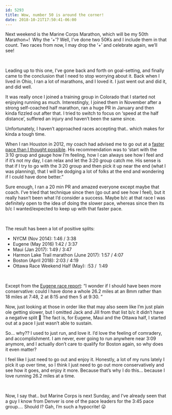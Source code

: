 ```yaml
---
id: 5293
title: Wow, number 50 is around the corner!
date: 2018-10-21T17:50:41-06:00
---
```

Next weekend is the Marine Corps Marathon, which will be my 50th Marathon+!  Why the &#8216;+&#8217;? Well, I&#8217;ve done two 50Ks and I include them in that count. Two races from now, I may drop the &#8216;+&#8217; and celebrate again, we&#8217;ll see!

&nbsp;

Leading up to this one, I&#8217;ve gone back and forth on goal-setting, and finally came to the conclusion that I need to stop worrying about it. Back when I lived in Ohio, I ran a lot of marathons, and I loved it. I just went out and did it, and did well.

It was really once I joined a training group in Colorado that I started not enjoying running as much. Interestingly, I joined them in November after a strong self-coached half marathon, ran a huge PR in January and then kinda fizzled out after that. I tried to switch to focus on &#8216;speed at the half distance&#8217;, suffered an injury and haven&#8217;t been the same since.

Unfortunately, I haven&#8217;t approached races accepting that.. which makes for kinda a tough time.

When I ran Houston in 2012, my coach had advised me to go out at a [faster pace than I thought possible](/gothedistance/houston-marathon-plan/). His recommendation was to &#8216;start with the 3:10 group and gauge how I’m feeling, how I can always see how I feel and if it’s not my day, I can relax and let the 3:20 group catch me. His sense is that if I try to go with the 3:20 group and then pick it up near the end (what I was planning), that I will be dodging a lot of folks at the end and wondering if I could have done better.&#8221;

Sure enough, I ran a 20 min PR and amazed everyone except maybe that coach. I&#8217;ve tried that technique since then (go out and see how I feel), but it really hasn&#8217;t been what I&#8217;d consider a success. Maybe b/c at that race I was definitely open to the idea of doing the slower pace, whereas since then its b/c I wanted/expected to keep up with that faster pace.

&nbsp;

The result has been a lot of positive splits:

  * NYCM (Nov 2014): 1:46 / 3:38
  * Eugene (May 2016) 1:42 / 3:37
  * Maui (Jan 2017): 1:49 / 3:47
  * Harmon Lake Trail marathon (June 2017): 1:57 / 4:07
  * Boston (April 2018): 2:03 / 4:19
  * Ottawa Race Weekend Half (May): :53 /  1:49

&nbsp;

Except from the [Eugene race report](/gothedistance/eugene-marathon-race-report/): &#8220;I wonder if I should have been more conservative: could I have done a whole 26.2 miles at an 8mm rather than 18 miles at 7:48, 2 at 8:15 and then 5 at 9:30. &#8221;

Now, just looking at those in order like that may also seem like I&#8217;m just plain ole getting slower, but I omitted Jack and Jill from that list b/c it didn&#8217;t have a negative split 🙂 The fact is, for Eugene, Maui and the Ottawa half, I started out at a pace I just wasn&#8217;t able to sustain.

So&#8230; why?? I used to just run, and love it. I&#8217;d love the feeling of comradery, and accomplishment. I am never, ever going to run anywhere near 3:09 anymore, and I actually don&#8217;t care to qualify for Boston again, so why does it even matter?

I feel like I just need to go out and enjoy it. Honestly, a lot of my runs lately I pick it up over time, so I think I just need to go out more conservatively and see how it goes, and enjoy it more. Because that&#8217;s why I do this&#8230; because I love running 26.2 miles at a time.

&nbsp;

Now, I say that.. but Marine Corps is next Sunday, and I&#8217;ve already seen that a guy I know from Denver is one of the pace leaders for the 3:45 pace group&#8230;. Should I? Gah, I&#8217;m such a hypocrite! 😛
